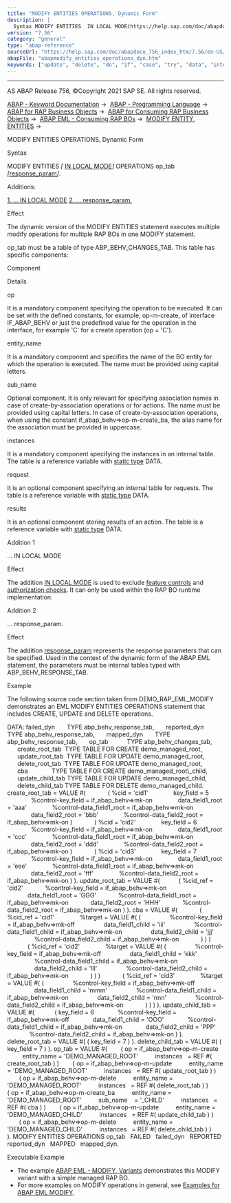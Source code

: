 ```yaml
---
title: "MODIFY ENTITIES OPERATIONS, Dynamic Form"
description: |
  Syntax MODIFY ENTITIES  IN LOCAL MODE(https://help.sap.com/doc/abapdocu_756_index_htm/7.56/en-US/abapin_local_mode.htm) OPERATIONS op_tab response_param(https://help.sap.com/doc/abapdocu_756_index_htm/7.56/en-US/abapeml_response.htm). Additions: 1. ... IN LOCAL MODE(#!ABAP_A
version: "7.56"
category: "general"
type: "abap-reference"
sourceUrl: "https://help.sap.com/doc/abapdocu_756_index_htm/7.56/en-US/abapmodify_entities_operations_dyn.htm"
abapFile: "abapmodify_entities_operations_dyn.htm"
keywords: ["update", "delete", "do", "if", "case", "try", "data", "internal-table", "abapmodify", "entities", "operations", "dyn"]
---
```


* * *

AS ABAP Release 756, ©Copyright 2021 SAP SE. All rights reserved.

[ABAP - Keyword Documentation](https://help.sap.com/doc/abapdocu_756_index_htm/7.56/en-US/abenabap.htm) →  [ABAP - Programming Language](https://help.sap.com/doc/abapdocu_756_index_htm/7.56/en-US/abenabap_reference.htm) →  [ABAP for RAP Business Objects](https://help.sap.com/doc/abapdocu_756_index_htm/7.56/en-US/abenabap_for_rap_bos.htm) →  [ABAP for Consuming RAP Business Objects](https://help.sap.com/doc/abapdocu_756_index_htm/7.56/en-US/abenabap_consume_rap_bos.htm) →  [ABAP EML - Consuming RAP BOs](https://help.sap.com/doc/abapdocu_756_index_htm/7.56/en-US/abeneml.htm) →  [MODIFY ENTITY, ENTITIES](https://help.sap.com/doc/abapdocu_756_index_htm/7.56/en-US/abapmodify_entity_entities.htm) → 

MODIFY ENTITIES OPERATIONS, Dynamic Form

Syntax

MODIFY ENTITIES *\[* [IN LOCAL MODE](https://help.sap.com/doc/abapdocu_756_index_htm/7.56/en-US/abapin_local_mode.htm)*\]* OPERATIONS op\_tab *\[*[response\_param](https://help.sap.com/doc/abapdocu_756_index_htm/7.56/en-US/abapeml_response.htm)*\]*.

Additions:

[1\. ... IN LOCAL MODE](#!ABAP_ADDITION_1@1@)
[2\. ... response\_param.](#!ABAP_ADDITION_2@2@)

Effect

The dynamic version of the MODIFY ENTITIES statement executes multiple modify operations for multiple RAP BOs in one MODIFY statement.

op\_tab must be a table of type ABP\_BEHV\_CHANGES\_TAB. This table has specific components:

Component

Details

op

It is a mandatory component specifying the operation to be executed. It can be set with the defined constants, for example, op-m-create, of interface IF\_ABAP\_BEHV or just the predefined value for the operation in the interface, for example 'C' for a create operation (op = 'C').

entity\_name

It is a mandatory component and specifies the name of the BO entity for which the operation is executed. The name must be provided using capital letters.

sub\_name

Optional component. It is only relevant for specifying association names in case of create-by-association operations or for actions. The name must be provided using capital letters. In case of create-by-association operations, when using the constant if\_abap\_behv=>op-m-create\_ba, the alias name for the association must be provided in uppercase.

instances

It is a mandatory component specifying the instances in an internal table. The table is a reference variable with [static type](https://help.sap.com/doc/abapdocu_756_index_htm/7.56/en-US/abenstatic_type_glosry.htm "Glossary Entry") DATA.

request

It is an optional component specifying an internal table for requests. The table is a reference variable with [static type](https://help.sap.com/doc/abapdocu_756_index_htm/7.56/en-US/abenstatic_type_glosry.htm "Glossary Entry") DATA.

results

It is an optional component storing results of an action. The table is a reference variable with [static type](https://help.sap.com/doc/abapdocu_756_index_htm/7.56/en-US/abenstatic_type_glosry.htm "Glossary Entry") DATA.

Addition 1   

... IN LOCAL MODE

Effect

The addition [IN LOCAL MODE](https://help.sap.com/doc/abapdocu_756_index_htm/7.56/en-US/abapin_local_mode.htm) is used to exclude [feature controls](https://help.sap.com/doc/abapdocu_756_index_htm/7.56/en-US/abenbdl_actions_fc.htm) and [authorization checks](https://help.sap.com/doc/abapdocu_756_index_htm/7.56/en-US/abenbdl_authorization.htm). It can only be used within the RAP BO runtime implementation.

Addition 2   

... response\_param.

Effect

The addition [response\_param](https://help.sap.com/doc/abapdocu_756_index_htm/7.56/en-US/abapeml_response.htm) represents the response parameters that can be specified. Used in the context of the dynamic form of the ABAP EML statement, the parameters must be internal tables typed with ABP\_BEHV\_RESPONSE\_TAB.

Example

The following source code section taken from DEMO\_RAP\_EML\_MODIFY demonstrates an EML MODIFY ENTITIES OPERATIONS statement that includes CREATE, UPDATE and DELETE operations.

DATA: failed\_dyn       TYPE abp\_behv\_response\_tab,
      reported\_dyn     TYPE abp\_behv\_response\_tab,
      mapped\_dyn       TYPE abp\_behv\_response\_tab,
      op\_tab           TYPE abp\_behv\_changes\_tab,
      create\_root\_tab  TYPE TABLE FOR CREATE demo\_managed\_root,
      update\_root\_tab  TYPE TABLE FOR UPDATE demo\_managed\_root,
      delete\_root\_tab  TYPE TABLE FOR UPDATE demo\_managed\_root,
      cba              TYPE TABLE FOR CREATE demo\_managed\_root\\\_child,
      update\_child\_tab TYPE TABLE FOR UPDATE demo\_managed\_child,
      delete\_child\_tab TYPE TABLE FOR DELETE demo\_managed\_child.
create\_root\_tab = VALUE #(
            ( %cid = 'cid1'
              key\_field = 5
              %control-key\_field = if\_abap\_behv=>mk-on
              data\_field1\_root = 'aaa'
              %control-data\_field1\_root = if\_abap\_behv=>mk-on
              data\_field2\_root = 'bbb'
              %control-data\_field2\_root = if\_abap\_behv=>mk-on )
            ( %cid = 'cid2'
              key\_field = 6
              %control-key\_field = if\_abap\_behv=>mk-on
              data\_field1\_root = 'ccc'
              %control-data\_field1\_root = if\_abap\_behv=>mk-on
              data\_field2\_root = 'ddd'
              %control-data\_field2\_root = if\_abap\_behv=>mk-on )
            ( %cid = 'cid3'
              key\_field = 7
              %control-key\_field = if\_abap\_behv=>mk-on
              data\_field1\_root = 'eee'
              %control-data\_field1\_root = if\_abap\_behv=>mk-on
              data\_field2\_root = 'fff'
              %control-data\_field2\_root = if\_abap\_behv=>mk-on ) ).
update\_root\_tab = VALUE #(
          ( %cid\_ref = 'cid2'
            %control-key\_field = if\_abap\_behv=>mk-on
            data\_field1\_root = 'GGG'
            %control-data\_field1\_root = if\_abap\_behv=>mk-on
            data\_field2\_root = 'HHH'
            %control-data\_field2\_root = if\_abap\_behv=>mk-on ) ).
cba = VALUE #(
            ( %cid\_ref = 'cid1'
              %target = VALUE #( (
                %control-key\_field = if\_abap\_behv=>mk-off
                data\_field1\_child = 'iii'
                %control-data\_field1\_child = if\_abap\_behv=>mk-on
                data\_field2\_child = 'jjj'
                %control-data\_field2\_child = if\_abap\_behv=>mk-on
            ) ) )
            ( %cid\_ref = 'cid2'
              %target = VALUE #( (
                %control-key\_field = if\_abap\_behv=>mk-off
                data\_field1\_child = 'kkk'
                %control-data\_field1\_child = if\_abap\_behv=>mk-on
                data\_field2\_child = 'lll'
                %control-data\_field2\_child = if\_abap\_behv=>mk-on
            ) ) )
            ( %cid\_ref = 'cid3'
              %target = VALUE #( (
                %control-key\_field = if\_abap\_behv=>mk-off
                data\_field1\_child = 'mmm'
                %control-data\_field1\_child = if\_abap\_behv=>mk-on
                data\_field2\_child = 'nnn'
                %control-data\_field2\_child = if\_abap\_behv=>mk-on
            ) ) ) ).
update\_child\_tab = VALUE #(
           ( key\_field = 6
             %control-key\_field = if\_abap\_behv=>mk-off
             data\_field1\_child = 'OOO'
             %control-data\_field1\_child = if\_abap\_behv=>mk-on
             data\_field2\_child = 'PPP'
             %control-data\_field2\_child = if\_abap\_behv=>mk-on ) ).
delete\_root\_tab = VALUE #( ( key\_field = 7 ) ).
delete\_child\_tab = VALUE #( ( key\_field = 7 ) ).
op\_tab = VALUE #(
       ( op = if\_abap\_behv=>op-m-create
         entity\_name = 'DEMO\_MANAGED\_ROOT'
         instances   = REF #( create\_root\_tab ) )
       ( op = if\_abap\_behv=>op-m-update
         entity\_name = 'DEMO\_MANAGED\_ROOT'
         instances   = REF #( update\_root\_tab ) )
       ( op = if\_abap\_behv=>op-m-delete
         entity\_name = 'DEMO\_MANAGED\_ROOT'
         instances   = REF #( delete\_root\_tab ) )
       ( op = if\_abap\_behv=>op-m-create\_ba
         entity\_name = 'DEMO\_MANAGED\_ROOT'
         sub\_name    = '\_CHILD'
         instances   = REF #( cba ) )
       ( op = if\_abap\_behv=>op-m-update
         entity\_name = 'DEMO\_MANAGED\_CHILD'
         instances   = REF #( update\_child\_tab ) )
       ( op = if\_abap\_behv=>op-m-delete
         entity\_name = 'DEMO\_MANAGED\_CHILD'
         instances   = REF #( delete\_child\_tab ) )
       ).
MODIFY ENTITIES OPERATIONS op\_tab
  FAILED   failed\_dyn
  REPORTED reported\_dyn
  MAPPED   mapped\_dyn.

Executable Example

-   The example [ABAP EML - MODIFY, Variants](https://help.sap.com/doc/abapdocu_756_index_htm/7.56/en-US/abeneml_modify_alternatives_abexa.htm) demonstrates this MODIFY variant with a simple managed RAP BO.
-   For more examples on MODIFY operations in general, see [Examples for ABAP EML MODIFY](https://help.sap.com/doc/abapdocu_756_index_htm/7.56/en-US/abapeml_modify_examples.htm).